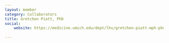 ```yaml
---
layout: member
category: Collaborators
title: Gretchen Piatt, PhD
social:
    website: https://medicine.umich.edu/dept/lhs/gretchen-piatt-mph-phd
    
---
```

